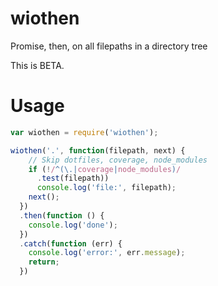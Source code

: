 # wiothen

Promise, then, on all filepaths in a directory tree

This is BETA.

# Usage

```js
var wiothen = require('wiothen');

wiothen('.', function(filepath, next) {
    // Skip dotfiles, coverage, node_modules
    if (!/^(\.|coverage|node_modules)/
      .test(filepath))
      console.log('file:', filepath);
    next();
  })
  .then(function () {
    console.log('done');
  })
  .catch(function (err) {
    console.log('error:', err.message);
    return;
  })
```
